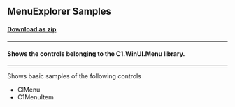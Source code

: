 ## MenuExplorer Samples
#### [Download as zip](https://grapecity.github.io/DownGit/#/home?url=https://github.com/GrapeCity/ComponentOne-WinUI-Samples/tree/master/NET_9/Menu/MenuExplorer)
____
#### Shows the controls belonging to the C1.WinUI.Menu library.
____
Shows basic samples of the following controls

* ClMenu
* C1MenuItem
